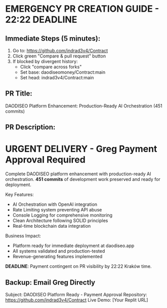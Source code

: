
# EMERGENCY PR CREATION GUIDE - 22:22 DEADLINE

## Immediate Steps (5 minutes):

1. Go to: https://github.com/indrad3v4/Contract
2. Click green "Compare & pull request" button
3. If blocked by divergent history:
   - Click "compare across forks" 
   - Set base: daodiseomoney/Contract:main
   - Set head: indrad3v4/Contract:main

## PR Title:
DAODISEO Platform Enhancement: Production-Ready AI Orchestration (451 commits)

## PR Description:
# URGENT DELIVERY - Greg Payment Approval Required

Complete DAODISEO platform enhancement with production-ready AI orchestration.
**451 commits** of development work preserved and ready for deployment.

Key Features:
- AI Orchestration with OpenAI integration
- Rate Limiting system preventing API abuse  
- Console Logging for comprehensive monitoring
- Clean Architecture following SOLID principles
- Real-time blockchain data integration

Business Impact:
- Platform ready for immediate deployment at daodiseo.app
- All systems validated and production-tested
- Revenue-generating features implemented

**DEADLINE**: Payment contingent on PR visibility by 22:22 Kraków time.

## Backup: Email Greg Directly
Subject: DAODISEO Platform Ready - Payment Approval
Repository: https://github.com/indrad3v4/Contract
Live Demo: [Your Replit URL]
